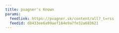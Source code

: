 ```yaml
---
title: pvagner's Known
params:
  feedlink: https://pvagner.sk/content/all?_t=rss
  feedid: d8433ee6a99aef184e9a7fe32a683621
---
```

